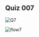## Quiz 007

![Q7](https://user-images.githubusercontent.com/89052189/141020986-af9da4ad-f305-41d5-af61-a3e4ba1cf90c.PNG)

![flow7](https://user-images.githubusercontent.com/89052189/141021024-8751aa73-0541-4ffd-8916-eba9c3415b1a.PNG)
